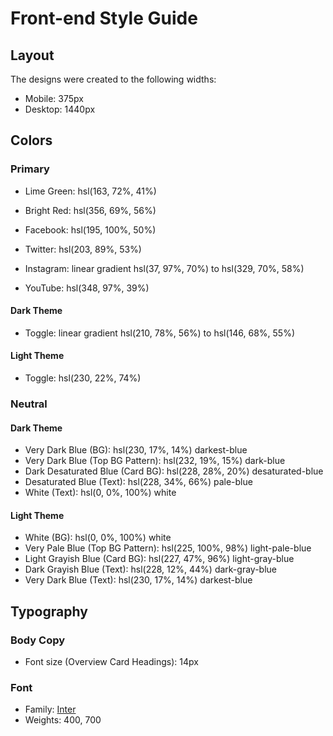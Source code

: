 # Front-end Style Guide

## Layout

The designs were created to the following widths:

- Mobile: 375px
- Desktop: 1440px

## Colors

### Primary

- Lime Green: hsl(163, 72%, 41%)
- Bright Red: hsl(356, 69%, 56%)

- Facebook: hsl(195, 100%, 50%)
- Twitter: hsl(203, 89%, 53%)
- Instagram: linear gradient hsl(37, 97%, 70%) to hsl(329, 70%, 58%)
- YouTube: hsl(348, 97%, 39%)

#### Dark Theme

- Toggle: linear gradient hsl(210, 78%, 56%) to hsl(146, 68%, 55%)

#### Light Theme

- Toggle: hsl(230, 22%, 74%)

### Neutral

#### Dark Theme

- Very Dark Blue (BG): hsl(230, 17%, 14%)               darkest-blue
- Very Dark Blue (Top BG Pattern): hsl(232, 19%, 15%)   dark-blue
- Dark Desaturated Blue (Card BG): hsl(228, 28%, 20%)   desaturated-blue
- Desaturated Blue (Text): hsl(228, 34%, 66%)           pale-blue
- White (Text): hsl(0, 0%, 100%)                        white

#### Light Theme

- White (BG): hsl(0, 0%, 100%)                          white
- Very Pale Blue (Top BG Pattern): hsl(225, 100%, 98%)  light-pale-blue
- Light Grayish Blue (Card BG): hsl(227, 47%, 96%)      light-gray-blue
- Dark Grayish Blue (Text): hsl(228, 12%, 44%)          dark-gray-blue
- Very Dark Blue (Text): hsl(230, 17%, 14%)             darkest-blue

## Typography

### Body Copy

- Font size (Overview Card Headings): 14px

### Font

- Family: [Inter](https://fonts.google.com/specimen/Inter)
- Weights: 400, 700
